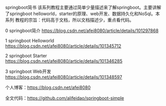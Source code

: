 springboot简书
   该系列教程主要通过简单少量描述来了解springboot。主要讲解了springboot helloworld，starter的原理、web开发、数据持久化和NoSql。本系列 教程的宗旨：代码高于文档，所以文档描述少，重点看代码。
   
0 springboot简介  https://blog.csdn.net/afei8080/article/details/101297868

1 springboot Helloworld https://blog.csdn.net/afei8080/article/details/101345712

2 springboot Starter https://blog.csdn.net/afei8080/article/details/101346285

3 springboot Web开发  https://blog.csdn.net/afei8080/article/details/101348597

个人博客：https://blog.csdn.net/afei8080

全文代码：https://github.com/alifeidao/springboot-simple
